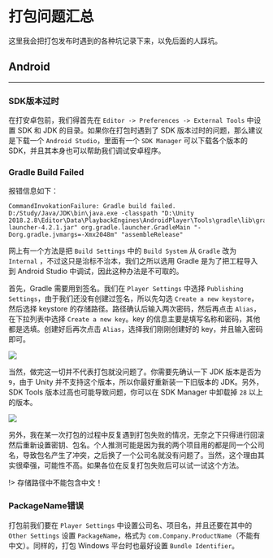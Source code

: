 # 打包问题汇总

这里我会把打包发布时遇到的各种坑记录下来，以免后面的人踩坑。

## Android

---

### SDK版本过时

在打安卓包前，我们得首先在 `Editor -> Preferences -> External Tools` 中设置 SDK 和 JDK 的目录。如果你在打包时遇到了 SDK 版本过时的问题，那么建议是下载一个 `Android Studio`，里面有一个 `SDK Manager` 可以下载各个版本的 SDK，并且其本身也可以帮助我们调试安卓程序。

### Gradle Build Failed

报错信息如下：

    CommandInvokationFailure: Gradle build failed. 
    D:/Study/Java/JDK\bin\java.exe -classpath "D:\Unity 2018.2.8\Editor\Data\PlaybackEngines\AndroidPlayer\Tools\gradle\lib\gradle-launcher-4.2.1.jar" org.gradle.launcher.GradleMain "-Dorg.gradle.jvmargs=-Xmx2048m" "assembleRelease"

网上有一个方法是把 `Build Settings` 中的 `Build System` 从 `Gradle` 改为 `Internal` ，不过这只是治标不治本，我们之所以选用 Gradle 是为了把工程导入到 Android Studio 中调试，因此这种办法是不可取的。

首先，Gradle 需要用到签名。我们在 `Player Settings` 中选择 `Publishing Settings`，由于我们还没有创建过签名，所以先勾选 `Create a new keystore`，然后选择 keystore 的存储路径。路径确认后输入两次密码，然后再点击 `Alias`，在下拉列表中选择 `Create a new key`。key 的信息主要是填写名称和密码，其他都是选填。创建好后再次点击 `Alias`，选择我们刚刚创建好的 key，并且输入密码即可。

![](http://cdn.fantasticmiao.cn/image/post/Unity/%E6%89%93%E5%8C%85%E9%97%AE%E9%A2%98%E6%B1%87%E6%80%BB/01.png)

当然，做完这一切并不代表打包就没问题了。你需要先确认一下 JDK 版本是否为 `9`，由于 Unity 并不支持这个版本，所以你最好重新装一下旧版本的 JDK。另外，SDK Tools 版本过高也可能导致问题，你可以在 SDK Manager 中卸载掉 `28` 以上的版本。

![](http://cdn.fantasticmiao.cn/image/post/Unity/%E6%89%93%E5%8C%85%E9%97%AE%E9%A2%98%E6%B1%87%E6%80%BB/02.png)

另外，我在某一次打包的过程中反复遇到打包失败的情况，无奈之下只得进行回滚然后重新设置密钥、包名。个人推测可能是因为我的两个项目用的都是同一个公司名，导致包名产生了冲突，之后换了一个公司名就没有问题了。当然，这个理由其实很牵强，可能性不高。如果各位在反复打包失败后可以试一试这个方法。

!> 存储路径中不能包含中文！

### PackageName错误

打包前我们要在 `Player Settings` 中设置公司名、项目名，并且还要在其中的 `Other Settings` 设置 `PackageName`，格式为 `com.Company.ProductName`（不能有中文）。同样的，打包 Windows 平台时也最好设置 `Bundle Identifier`。